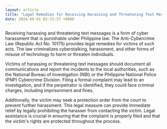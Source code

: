 ```yaml
---
layout: article
title: "Legal Remedies for Receiving Harassing and Threatening Text Messages in the Philippines"
date: 2024-09-01 02:33:57 +0800
---
```


<p>Receiving harassing and threatening text messages is a form of cyber harassment that is punishable under Philippine law. The Anti-Cybercrime Law (Republic Act No. 10175) provides legal remedies for victims of such acts. The law criminalizes cyberstalking, harassment, and other forms of misuse of technology to harm or threaten individuals.</p><p>Victims of harassing or threatening text messages should document all communications and report the incidents to the local authorities, such as the National Bureau of Investigation (NBI) or the Philippine National Police (PNP) Cybercrime Division. Filing a formal complaint may lead to an investigation, and if the perpetrator is identified, they could face criminal charges, including imprisonment and fines.</p><p>Additionally, the victim may seek a protection order from the court to prevent further harassment. This legal measure can provide immediate relief by legally prohibiting the harasser from contacting the victim. Legal assistance is crucial in ensuring that the complaint is properly filed and that the victim's rights are protected throughout the process.</p>